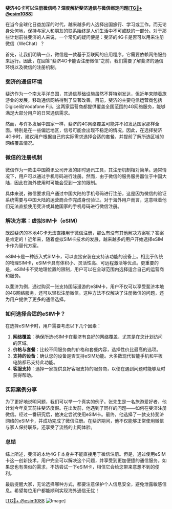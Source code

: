 **斐济4G卡可以注册微信吗？深度解析斐济通信与微信绑定问题[[TG💪+ @esim1088](https://t.me/s/esim1088)]**

在当今全球化日益加深的时代，越来越多的人选择出国旅行、学习或工作。而无论身处何地，保持与家人和朋友的联系始终是人们生活中不可或缺的一部分。对于那些计划前往斐济的人来说，一个常见的疑问便是：斐济的4G卡是否可以用来注册微信（WeChat）？

首先，让我们明确一点，微信是一款基于互联网的应用程序，它需要依赖网络服务来运行。因此，在回答“斐济4G卡能否注册微信”之前，我们需要了解斐济的通信环境以及微信的注册机制。

### 斐济的通信环境

斐济作为一个南太平洋岛国，其通信基础设施虽然不算特别发达，但近年来随着旅游业的发展，移动通信网络得到了显著改善。目前，斐济的主要电信运营商包括Digicel和Vodafone Fiji。这两家运营商都提供覆盖全国范围的4G网络服务，能够满足大部分用户的日常通信需求。

然而，与许多发展中国家一样，斐济的4G网络覆盖可能并不如发达国家那样全面。特别是在一些偏远地区，信号可能会出现不稳定的情况。因此，在选择斐济4G卡时，建议用户根据自己的实际需求选择合适的套餐，并提前了解所选区域的网络覆盖情况。

### 微信的注册机制

微信作为一款由中国腾讯公司开发的即时通讯工具，其注册机制相对简单。通常情况下，用户可以通过手机号码进行注册。然而，由于微信的服务服务器位于中国大陆，因此在海外使用时可能会受到一定的限制。

具体来说，微信要求用户通过中国大陆的手机号码进行注册，这是因为微信的验证系统需要与中国大陆的运营商合作完成身份验证。对于海外用户而言，这意味着他们无法直接使用斐济或其他国家的手机号码进行微信注册。

### 解决方案：虚拟SIM卡（eSIM）

既然斐济的本地4G卡无法直接用于微信注册，那么有没有其他解决方案呢？答案是肯定的！近年来，随着虚拟SIM卡技术的发展，越来越多的用户开始选择eSIM卡作为替代方案。

eSIM卡是一种嵌入式SIM卡，可以直接安装在支持该功能的设备上。相比于传统的物理SIM卡，eSIM卡具有体积小、灵活性高、可远程激活等优点。更重要的是，eSIM卡不受地理位置的限制，用户可以在全球范围内选择适合自己的运营商和服务。

以斐济为例，通过购买一张支持国际漫游的eSIM卡，用户不仅可以享受斐济本地的4G网络服务，还可以轻松注册微信。这种方法不仅解决了注册微信的问题，还为用户提供了更多的通信选择。

### 如何选择合适的eSIM卡？

在选择eSIM卡时，用户需要考虑以下几个因素：

1. **网络覆盖**：确保所选eSIM卡在斐济有良好的网络覆盖，尤其是在您计划访问的区域。
2. **价格与套餐**：比较不同服务商的价格和套餐内容，选择性价比最高的选项。
3. **支持的设备**：确认您的设备是否支持eSIM功能。大多数现代智能手机和平板电脑都已支持此功能。
4. **客服支持**：选择一家提供良好客服支持的服务商，以便在遇到问题时能够及时获得帮助。

### 实际案例分享

为了更好地说明问题，我们可以举一个真实的例子。张先生是一名旅游爱好者，他计划今年夏天前往斐济度假。在出发前，他遇到了同样的问题——如何在斐济注册微信。经过一番研究后，他决定尝试使用eSIM卡。最终，他选择了一款支持斐济网络的eSIM卡，并成功完成了微信注册。在斐济期间，他不仅能够正常使用微信与家人保持联系，还享受了流畅的上网体验。

### 总结

综上所述，斐济的本地4G卡本身并不能直接用于微信注册。但是，通过使用eSIM卡这一创新技术，用户完全可以解决这个问题，并享受到更加便捷的通信服务。如果您也有类似的需求，不妨尝试一下eSIM卡，相信它会给您带来意想不到的便利。

最后提醒大家，无论选择哪种方式，都要注意保护个人信息安全，避免泄露敏感信息。希望每位用户都能顺利实现海外通信无忧！

[[TG💪+ @esim1088](https://t.me/s/esim1088) ![Image](https://i.postimg.cc/4NQfJmqS/Snipaste-2025-05-13-00-14-12.png)]